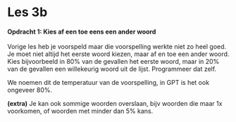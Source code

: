 # Les 3b

**Opdracht 1: Kies af een toe eens een ander woord**\
\
Vorige les heb je voorspeld maar die voorspelling werkte niet zo heel goed. Je moet niet altijd het eerste woord kiezen, maar af en toe een ander woord. Kies bijvoorbeeld in 80% van de gevallen het eerste woord, maar in 20% van de gevallen een willekeurig woord uit de lijst. Programmeer dat zelf.

We noemen dit de temperatuur van de voorspelling, in GPT is het ook ongeveer 80%.

**(extra)** Je kan ook sommige woorden overslaan, bijv woorden die maar 1x voorkomen, of woorden met minder dan 5% kans.&#x20;



